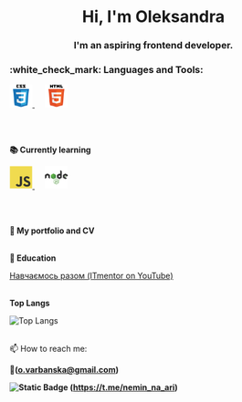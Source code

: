 <h1 align="center">Hi, I'm Oleksandra</h1>
<h3 align="center">I'm an aspiring frontend developer.</h3>


<h3 align="left"> :white_check_mark: Languages and Tools:</h3>
<p align="left"> <a href="https://www.w3schools.com/css/" target="_blank" rel="noreferrer"> <img src="https://raw.githubusercontent.com/devicons/devicon/master/icons/css3/css3-original-wordmark.svg" alt="css3" width="40" height="40"/> </a> &emsp; <a href="https://www.w3.org/html/" target="_blank" rel="noreferrer"> <img src="https://raw.githubusercontent.com/devicons/devicon/master/icons/html5/html5-original-wordmark.svg" alt="html5" width="40" height="40"/> </a> </p>
<br> </br>

**:books: Currently learning**
<p> <a href="https://developer.mozilla.org/en-US/docs/Web/JavaScript" target="_blank" rel="noreferrer"> <img src="https://raw.githubusercontent.com/devicons/devicon/master/icons/javascript/javascript-original.svg" alt="javascript" width="40" height="40"/> </a> &emsp; <a href="https://nodejs.org" target="_blank" rel="noreferrer"> <img src="https://raw.githubusercontent.com/devicons/devicon/master/icons/nodejs/nodejs-original-wordmark.svg" alt="nodejs" width="40" height="40"/> </a> </p>
<br> </br>

**📄 My portfolio and CV**
<br> </br>

**📝 Education**

[Навчаємось разом (ITmentor on YouTube)](https://www.youtube.com/@itmentor)
<br> </br>

**Top Langs**

![Top Langs](https://github-readme-stats.vercel.app/api/top-langs/?username=OleksandraVarbanska&layout=compact)
<br> </br>

📫 How to reach me:

**:email:(o.varbanska@gmail.com)**

**![Static Badge](https://img.shields.io/badge/telegram-%2326A5E4?style=flat&logo=Telegram&logoColor=white) (https://t.me/nemin_na_ari)**



